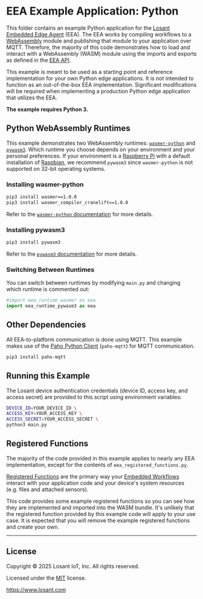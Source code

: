 # EEA Example Application: Python

This folder contains an example Python application for the [Losant Embedded Edge Agent](https://docs.losant.com/edge-compute/embedded-edge-agent/overview/) (EEA). The EEA works by compiling workflows to a [WebAssembly](https://webassembly.org/) module and publishing that module to your application over MQTT. Therefore, the majority of this code demonstrates how to load and interact with a WebAssembly (WASM) module using the imports and exports as defined in the [EEA API](http://docs.losant.com/edge-compute/embedded-edge-agent/agent-api/).

This example is meant to be used as a starting point and reference implementation for your own Python edge applications. It is not intended to function as an out-of-the-box EEA implementation. Significant modifications will be required when implementing a production Python edge application that utilizes the EEA.

**The example requires Python 3.**

## Python WebAssembly Runtimes

This example demonstrates two WebAssembly runtimes: [`wasmer-python`](https://github.com/wasmerio/wasmer-python) and [`pywasm3`](https://github.com/wasm3/pywasm3). Which runtime you choose depends on your environment and your personal preferences. If your environment is a [Raspberry Pi](https://www.raspberrypi.com/products/raspberry-pi-4-model-b/) with a default installation of [Raspbian](https://www.raspbian.org/), we recommend `pywasm3` since `wasmer-python` is not supported on 32-bit operating systems.

### Installing wasmer-python

```bash
pip3 install wasmer==1.0.0
pip3 install wasmer_compiler_cranelift==1.0.0
```

Refer to the [`wasmer-python` documentation](https://github.com/wasmerio/wasmer-python) for more details.

### Installing pywasm3

```bash
pip3 install pywasm3
```

Refer to the [`pywasm3` documentation](https://github.com/wasm3/pywasm3) for more details.

### Switching Between Runtimes

You can switch between runtimes by modifying `main.py` and changing which runtime is commented out:

```python
#import eea_runtime_wasmer as eea
import eea_runtime_pywasm3 as eea
```

## Other Dependencies

All EEA-to-platform communication is done using MQTT. This example makes use of the [Paho Python Client](https://www.eclipse.org/paho/index.php?page=clients/python/index.php) (`paho-mqtt`) for MQTT communication.

```bash
pip3 install paho-mqtt
```

## Running this Example
The Losant device authentication credentials (device ID, access key, and access secret) are provided to this script using environment variables:

```bash
DEVICE_ID=YOUR_DEVICE_ID \
ACCESS_KEY=YOUR_ACCESS_KEY \
ACCESS_SECRET=YOUR_ACCESS_SECRET \
python3 main.py
```

## Registered Functions

The majority of the code provided in this example applies to nearly any EEA implementation, except for the contents of `eea_registered_functions.py`.

[Registered Functions](https://docs.losant.com/edge-compute/embedded-edge-agent/agent-api/#registered-function-api) are the primary way your [Embedded Workflows](https://docs.losant.com/workflows/embedded-workflows/) interact with your application code and your device's system resources (e.g. files and attached sensors).

This code provides some example registered functions so you can see how they are implemented and imported into the WASM bundle. It's unlikely that the registered function provided by this example code will apply to your use case. It is expected that you will remove the example registered functions and create your own.

---

## License

Copyright &copy; 2025 Losant IoT, Inc. All rights reserved.

Licensed under the [MIT](https://github.com/Losant/losant-examples/blob/master/LICENSE.txt) license.

https://www.losant.com